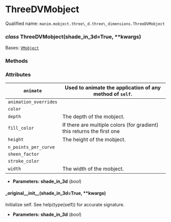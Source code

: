 # ThreeDVMobject

Qualified name: `manim.mobject.three\_d.three\_dimensions.ThreeDVMobject`

### *class* ThreeDVMobject(shade_in_3d=True, \*\*kwargs)

Bases: [`VMobject`](manim.mobject.types.vectorized_mobject.VMobject.md#manim.mobject.types.vectorized_mobject.VMobject)

### Methods

### Attributes

| `animate`             | Used to animate the application of any method of `self`.               |
|-----------------------|------------------------------------------------------------------------|
| `animation_overrides` |                                                                        |
| `color`               |                                                                        |
| `depth`               | The depth of the mobject.                                              |
| `fill_color`          | If there are multiple colors (for gradient) this returns the first one |
| `height`              | The height of the mobject.                                             |
| `n_points_per_curve`  |                                                                        |
| `sheen_factor`        |                                                                        |
| `stroke_color`        |                                                                        |
| `width`               | The width of the mobject.                                              |
* **Parameters:**
  **shade_in_3d** (*bool*)

#### \_original_\_init_\_(shade_in_3d=True, \*\*kwargs)

Initialize self.  See help(type(self)) for accurate signature.

* **Parameters:**
  **shade_in_3d** (*bool*)
